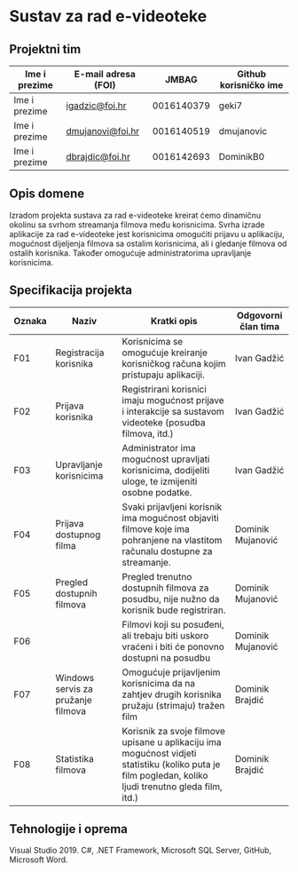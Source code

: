 # Sustav za rad e-videoteke

## Projektni tim

Ime i prezime | E-mail adresa (FOI) | JMBAG      | Github korisničko ime
------------  | ------------------- | -----      | ---------------------
Ime i prezime | igadzic@foi.hr      | 0016140379 | geki7
Ime i prezime | dmujanovi@foi.hr    | 0016140519 | dmujanovic
Ime i prezime | dbrajdic@foi.hr     | 0016142693 | DominikB0

## Opis domene
Izradom projekta sustava za rad e-videoteke kreirat ćemo dinamičnu okolinu sa svrhom streamanja filmova među korisnicima. Svrha izrade aplikacije za rad e-videoteke jest korisnicima omogućiti prijavu u aplikaciju, mogućnost dijeljenja filmova sa ostalim korisnicima, ali i gledanje filmova od ostalih korisnika. Također omogućuje administratorima upravljanje korisnicima.

## Specifikacija projekta

Oznaka | Naziv | Kratki opis | Odgovorni član tima
------ | ----- | ----------- | -------------------
F01    | Registracija korisnika | Korisnicima se omogućuje kreiranje korisničkog računa kojim pristupaju aplikaciji.  | Ivan Gadžić
F02    | Prijava korisnika       | Registrirani korisnici imaju mogućnost prijave i interakcije sa sustavom videoteke (posudba filmova, itd.) | Ivan Gadžić
F03    | Upravljanje korisnicima | Administrator ima mogućnost upravljati korisnicima, dodijeliti uloge, te izmijeniti osobne podatke. | Ivan Gadžić
F04    | Prijava dostupnog filma  | Svaki prijavljeni korisnik ima mogućnost objaviti filmove koje ima pohranjene na vlastitom računalu dostupne za streamanje. | Dominik Mujanović
F05    | Pregled dostupnih filmova | Pregled trenutno dostupnih filmova za posudbu, nije nužno da korisnik bude registriran.| Dominik Mujanović
F06    |  | Filmovi koji su posuđeni, ali trebaju biti uskoro vraćeni i biti će ponovno dostupni na posudbu | Dominik Mujanović
F07    | Windows servis za pružanje filmova | Omogućuje prijavljenim korisnicima da na zahtjev drugih korisnika pružaju (strimaju) tražen film | Dominik Brajdić
F08    | Statistika filmova    | Korisnik za svoje filmove upisane u aplikaciju ima mogućnost vidjeti statistiku (koliko puta je film pogledan, koliko ljudi trenutno gleda film, itd.)  | Dominik Brajdić


## Tehnologije i oprema
Visual Studio 2019. C#, .NET Framework, Microsoft SQL Server, GitHub, Microsoft Word.
